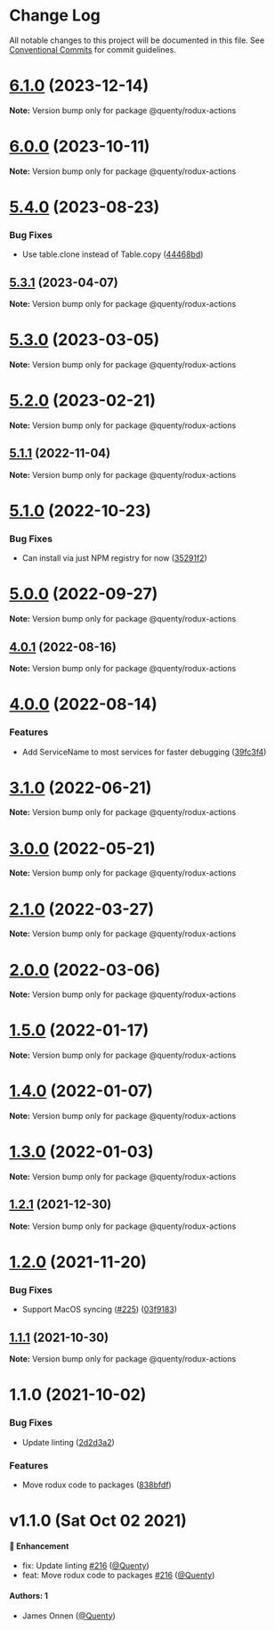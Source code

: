 # Change Log

All notable changes to this project will be documented in this file.
See [Conventional Commits](https://conventionalcommits.org) for commit guidelines.

# [6.1.0](https://github.com/Quenty/NevermoreEngine/compare/@quenty/rodux-actions@6.0.0...@quenty/rodux-actions@6.1.0) (2023-12-14)

**Note:** Version bump only for package @quenty/rodux-actions





# [6.0.0](https://github.com/Quenty/NevermoreEngine/compare/@quenty/rodux-actions@5.4.0...@quenty/rodux-actions@6.0.0) (2023-10-11)

**Note:** Version bump only for package @quenty/rodux-actions





# [5.4.0](https://github.com/Quenty/NevermoreEngine/compare/@quenty/rodux-actions@5.3.1...@quenty/rodux-actions@5.4.0) (2023-08-23)


### Bug Fixes

* Use table.clone instead of Table.copy ([44468bd](https://github.com/Quenty/NevermoreEngine/commit/44468bda58a95b5a17c5998807231124d2a55187))





## [5.3.1](https://github.com/Quenty/NevermoreEngine/compare/@quenty/rodux-actions@5.3.0...@quenty/rodux-actions@5.3.1) (2023-04-07)

**Note:** Version bump only for package @quenty/rodux-actions





# [5.3.0](https://github.com/Quenty/NevermoreEngine/compare/@quenty/rodux-actions@5.2.0...@quenty/rodux-actions@5.3.0) (2023-03-05)

**Note:** Version bump only for package @quenty/rodux-actions





# [5.2.0](https://github.com/Quenty/NevermoreEngine/compare/@quenty/rodux-actions@5.1.1...@quenty/rodux-actions@5.2.0) (2023-02-21)

**Note:** Version bump only for package @quenty/rodux-actions





## [5.1.1](https://github.com/Quenty/NevermoreEngine/compare/@quenty/rodux-actions@5.1.0...@quenty/rodux-actions@5.1.1) (2022-11-04)

**Note:** Version bump only for package @quenty/rodux-actions





# [5.1.0](https://github.com/Quenty/NevermoreEngine/compare/@quenty/rodux-actions@5.0.0...@quenty/rodux-actions@5.1.0) (2022-10-23)


### Bug Fixes

* Can install via just NPM registry for now ([35291f2](https://github.com/Quenty/NevermoreEngine/commit/35291f2aa91d40ec9062b2c79a2ef826d706a795))





# [5.0.0](https://github.com/Quenty/NevermoreEngine/compare/@quenty/rodux-actions@4.0.1...@quenty/rodux-actions@5.0.0) (2022-09-27)

**Note:** Version bump only for package @quenty/rodux-actions





## [4.0.1](https://github.com/Quenty/NevermoreEngine/compare/@quenty/rodux-actions@4.0.0...@quenty/rodux-actions@4.0.1) (2022-08-16)

**Note:** Version bump only for package @quenty/rodux-actions





# [4.0.0](https://github.com/Quenty/NevermoreEngine/compare/@quenty/rodux-actions@3.1.0...@quenty/rodux-actions@4.0.0) (2022-08-14)


### Features

* Add ServiceName to most services for faster debugging ([39fc3f4](https://github.com/Quenty/NevermoreEngine/commit/39fc3f4f2beb92fff49b2264424e07af7907324e))





# [3.1.0](https://github.com/Quenty/NevermoreEngine/compare/@quenty/rodux-actions@3.0.0...@quenty/rodux-actions@3.1.0) (2022-06-21)

**Note:** Version bump only for package @quenty/rodux-actions





# [3.0.0](https://github.com/Quenty/NevermoreEngine/compare/@quenty/rodux-actions@2.1.0...@quenty/rodux-actions@3.0.0) (2022-05-21)

**Note:** Version bump only for package @quenty/rodux-actions





# [2.1.0](https://github.com/Quenty/NevermoreEngine/compare/@quenty/rodux-actions@2.0.0...@quenty/rodux-actions@2.1.0) (2022-03-27)

**Note:** Version bump only for package @quenty/rodux-actions





# [2.0.0](https://github.com/Quenty/NevermoreEngine/compare/@quenty/rodux-actions@1.5.0...@quenty/rodux-actions@2.0.0) (2022-03-06)

**Note:** Version bump only for package @quenty/rodux-actions





# [1.5.0](https://github.com/Quenty/NevermoreEngine/compare/@quenty/rodux-actions@1.4.0...@quenty/rodux-actions@1.5.0) (2022-01-17)

**Note:** Version bump only for package @quenty/rodux-actions





# [1.4.0](https://github.com/Quenty/NevermoreEngine/compare/@quenty/rodux-actions@1.3.0...@quenty/rodux-actions@1.4.0) (2022-01-07)

**Note:** Version bump only for package @quenty/rodux-actions





# [1.3.0](https://github.com/Quenty/NevermoreEngine/compare/@quenty/rodux-actions@1.2.1...@quenty/rodux-actions@1.3.0) (2022-01-03)

**Note:** Version bump only for package @quenty/rodux-actions





## [1.2.1](https://github.com/Quenty/NevermoreEngine/compare/@quenty/rodux-actions@1.2.0...@quenty/rodux-actions@1.2.1) (2021-12-30)

**Note:** Version bump only for package @quenty/rodux-actions





# [1.2.0](https://github.com/Quenty/NevermoreEngine/compare/@quenty/rodux-actions@1.1.1...@quenty/rodux-actions@1.2.0) (2021-11-20)


### Bug Fixes

* Support MacOS syncing ([#225](https://github.com/Quenty/NevermoreEngine/issues/225)) ([03f9183](https://github.com/Quenty/NevermoreEngine/commit/03f918392c6a5bdd33f8a17c38de371d1e06c67a))





## [1.1.1](https://github.com/Quenty/NevermoreEngine/compare/@quenty/rodux-actions@1.1.0...@quenty/rodux-actions@1.1.1) (2021-10-30)

**Note:** Version bump only for package @quenty/rodux-actions





# 1.1.0 (2021-10-02)


### Bug Fixes

* Update linting ([2d2d3a2](https://github.com/Quenty/NevermoreEngine/commit/2d2d3a22ecebe84ed1334eb997118418ce4f00d5))


### Features

* Move rodux code to packages ([838bfdf](https://github.com/Quenty/NevermoreEngine/commit/838bfdfe78884a46218cc0ce1acd03ffdfca41eb))





# v1.1.0 (Sat Oct 02 2021)

#### 🚀 Enhancement

- fix: Update linting [#216](https://github.com/Quenty/NevermoreEngine/pull/216) ([@Quenty](https://github.com/Quenty))
- feat: Move rodux code to packages [#216](https://github.com/Quenty/NevermoreEngine/pull/216) ([@Quenty](https://github.com/Quenty))

#### Authors: 1

- James Onnen ([@Quenty](https://github.com/Quenty))
